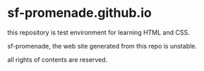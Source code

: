 # sf-promenade.github.io

this repository is test environment for learning HTML and CSS.

sf-promenade, the web site generated from this repo is unstable.

all rights of contents are reserved.
